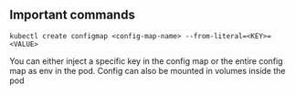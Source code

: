 ## Important commands 

`kubectl create configmap <config-map-name> --from-literal=<KEY>=<VALUE>`

You can either inject a specific key in the config map or the entire config map as env in the pod. Config can also be mounted in volumes inside the pod 
